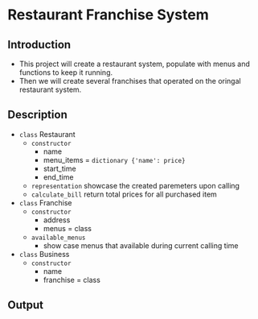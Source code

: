 # Restaurant Franchise System

## Introduction
- This project will create a restaurant system, populate with menus and functions to keep it running.
- Then we will create several franchises that operated on the oringal restaurant system.

## Description
- `class` Restaurant
    - `constructor`
        - name
        - menu_items = `dictionary {'name': price}`
        - start_time
        - end_time
    - `representation` showcase the created paremeters upon calling
    - `calculate_bill` return total prices for all purchased item
- `class` Franchise
    - `constructor` 
        - address 
        - menus = class
    - `available_menus`
        - show case menus that available during current calling time
- `class` Business
    - `constructor`
        - name
        - franchise = class

## Output